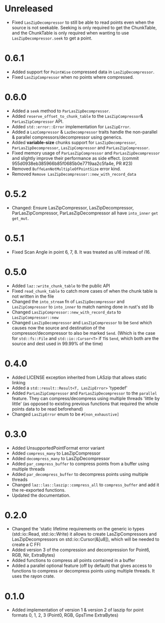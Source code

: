 # Unreleased
  - Fixed `LasZipDecompressor` to still be able to read points even when the source
    is not seekable. Seeking is only required to get the ChunkTable, and the ChunkTable
    is only required when wanting to use `LasZipDecompressor.seek` to get a point.

# 0.6.1
  - Added support for `PointWise` compressed data in `LasZipDecompressor`.
  - Fixed `LasZipCompressor` when no points where compressed.

# 0.6.0
  - Added a `seek` method to `ParLasZipDecompressor`.
  - Added `reserve_offset_to_chunk_table` to the `LasZipCompressor`& `ParLasZipCompressor` API.
  - Added `std::error::Error` implementation for `LasZipError`.
  - Added a `LazCompressor` & `LazDecompressor` traits handle the non-parallel & parallel compressors/decompressor using 
    generics.
  - Added **variable-size** chunks support for `LasZipDecompressor`, `ParLasZipDecompressor`, `LasZipCompressor` and `ParLasZipCompressor`.
  - Fixed memory usage of `ParLasZipCompressor` and `ParLasZipDecompressor`
    and slightly improve their performance as side effect. (commit 955d0938eb385966b85f0685b0e7719aa2c5fa4e, PR #23)
  - Removed `BuffeLenNotMultipleOfPointSize` error kind.
  - Removed `Remove LasZipDecompressor::new_with_record_data`

# 0.5.2
  - Changed: Ensure LasZipCompressor, LasZipDecompressor, ParLasZipCompressor, ParLasZipDecompressor
    all have `into_inner` `get` `get_mut`.

# 0.5.1
  - Fixed Scan Angle in point 6, 7, 8. It was treated as u16 instead of i16.

# 0.5.0
  - Added `laz::write_chunk_table` to the public API
  - Fixed `read_chunk_table` to catch more cases of when the chunk table is not written
    in the file
  - Changed the `into_stream` fn of `LasZipDecompressor` and `LasZipCompressor` to `into_inner` to
    match naming done in rust's std lib
  - Changed `LasZipCompressor::new_with_record_data` to `LasZipCompressor::new`
  - Changed `LasZipDecompressor` and `LasZipCompressor` to be `Send` which causes now
    the source and destination of the compressor/decompressor to also be marked `Send`.
    (Which is the case for `std::fs::File` and `std::io::Cursor<T>` if `T`is `Send`, which
    both are the source and dest used in 99.99% of the time) 

# 0.4.0

 - Added LICENSE exception inherited from LASzip that allows static linking
 - Added a `std::result::Result<T, LasZipError>` 'typedef'
 - Added `ParLasZipCompressor` and `ParLasZipDecompressor` to the `parallel` feature.
   They can compress/decompress using multiple threads 'little by little' 
   (as opposed to existing previous functions that required the whole points 
   data to be read beforehand)
 - Changed `LasZipError` enum to be `#[non_exhaustive]`

# 0.3.0
 - Added UnsupportedPointFormat error variant
 - Added `compress_many` to LasZipCompressor
 - Added `decompress_many` to LasZipDecompressor
 - Added `par_compress_buffer` to compress points from a buffer using multiple threads
 - Added `par_decompress_buffer` to decompress points using multiple threads
 - Changed `laz::las::laszip::compress_all` to `compress_buffer`
  and add it the re-exported functions.
 - Updated the documentation.

# 0.2.0
 - Changed the 'static lifetime requirements on the generic io types
      (std::io::Read, std::io::Write) it allows to create LasZipCompressors
    and LasZipDecompressors on std::io::Cursor(&[u8]), which will be needed to create a C FFI
 - Added version 3 of the compression and decompression for Point6, RGB,
        Nir, ExtraBytes)
 - Added functions to compress all points contained in a buffer
 - Added a parallel optional feature (off by default) that gives
   access to functions to compress or decompress points using multiple threads.
   It uses the rayon crate. 

# 0.1.0
 - Added implementation of version 1 & version 2
        of laszip for point formats 0, 1, 2, 3 (Point0, RGB, GpsTime ExtraBytes)